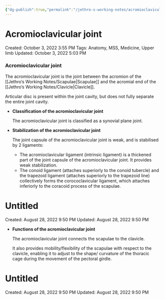 ```yaml
---
{"dg-publish":true,"permalink":"/jethro-s-working-notes/acromioclavicular-joint/","dgPassFrontmatter":true}
---
```



# Acromioclavicular joint

Created: October 3, 2022 3:55 PM
Tags: Anatomy, MSS, Medicine, Upper limb
Updated: October 3, 2022 5:03 PM

### Acromioclavicular joint

The acromioclavicular joint is the joint between the acromion of the [[Jethro’s Working Notes/Scapulae\|Scapulae]] and the acromial end of the [[Jethro’s Working Notes/Clavicle\|Clavicle]].

Articular disc is present within the joint cavity, but does not fully separate the entire joint cavity.

- **Classification of the acromioclavicular joint**
    
    The acromioclavicular joint is classified as a synovial plane joint.
    
- **Stabilization of the acromioclavicular joint**
    
    The joint capsule of the acromioclavicular joint is weak, and is stabilised by 2 ligaments:
    
    - The acromioclavicular ligament (intrinsic ligament) is a thickened part of the joint capsule of the acromioclavicular joint. It provides weak stabilization.
    - The conoid ligament (attaches superiorly to the conoid tubercle) and the trapezoid ligament (attaches superiorly to the trapezoid line) collectively forms the corococlavicular ligament, which attaches inferiorly to the coracoid process of the scapulae.
    
    
<div class="transclusion internal-embed is-loaded"><div class="markdown-embed">





# Untitled

Created: August 28, 2022 9:50 PM
Updated: August 28, 2022 9:50 PM

</div></div>

    
- **Functions of the acromioclavicular joint**
    
    The acromioclavicular joint connects the scapulae to the clavicle.
    
    It also provides mobility/flexibility of the scapulae with respect to the clavicle, enabling it to adjust to the shape/ curvature of the thoracic cage during the movement of the pectoral girdle.
    
    
<div class="transclusion internal-embed is-loaded"><div class="markdown-embed">





# Untitled

Created: August 28, 2022 9:50 PM
Updated: August 28, 2022 9:50 PM

</div></div>

